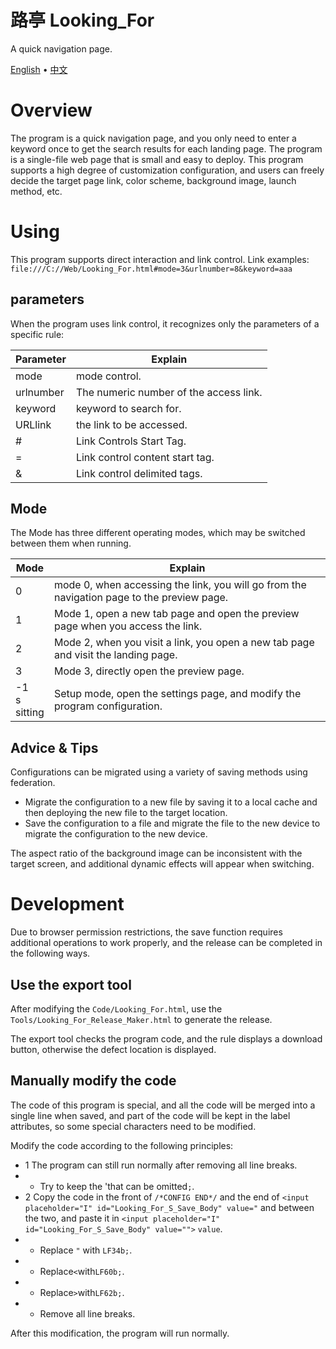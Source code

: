 # 路亭 Looking_For
A quick navigation page.

[English](README.md) • [中文](README_ZH.md)

# Overview
The program is a quick navigation page, and you only need to enter a keyword once to get the search results for each landing page.
The program is a single-file web page that is small and easy to deploy.
This program supports a high degree of customization configuration, and users can freely decide the target page link, color scheme, background image, launch method, etc.

# Using
This program supports direct interaction and link control.
Link examples:<br>
`file:///C://Web/Looking_For.html#mode=3&urlnumber=8&keyword=aaa`

## parameters
When the program uses link control, it recognizes only the parameters of a specific rule:

Parameter|Explain
----|----
mode|mode control.
urlnumber|The numeric number of the access link.
keyword|keyword to search for.
URLlink|the link to be accessed.
#|Link Controls Start Tag.
=|Link control content start tag.
&|Link control delimited tags.

## Mode
The Mode has three different operating modes, which may be switched between them when running.

Mode|Explain
----|----
0|mode 0, when accessing the link, you will go from the navigation page to the preview page.
1|Mode 1, open a new tab page and open the preview page when you access the link.
2|Mode 2, when you visit a link, you open a new tab page and visit the landing page.
3|Mode 3, directly open the preview page.
-1<br>s<br>sitting|Setup mode, open the settings page, and modify the program configuration.

## Advice & Tips
Configurations can be migrated using a variety of saving methods using federation.
* Migrate the configuration to a new file by saving it to a local cache and then deploying the new file to the target location.
* Save the configuration to a file and migrate the file to the new device to migrate the configuration to the new device.

The aspect ratio of the background image can be inconsistent with the target screen, and additional dynamic effects will appear when switching.

# Development

Due to browser permission restrictions, the save function requires additional operations to work properly, and the release can be completed in the following ways.

## Use the export tool
After modifying the `Code/Looking_For.html`, use the `Tools/Looking_For_Release_Maker.html` to generate the release.

The export tool checks the program code, and the rule displays a download button, otherwise the defect location is displayed.

## Manually modify the code
The code of this program is special, and all the code will be merged into a single line when saved, and part of the code will be kept in the label attributes, so some special characters need to be modified.

Modify the code according to the following principles:
* 1 The program can still run normally after removing all line breaks.
* * Try to keep the 'that can be omitted`;`.
* 2 Copy the code in the front of `/*CONFIG END*/` and the end of `<input placeholder="I" id="Looking_For_S_Save_Body" value="` and between the two, and paste it in `<input placeholder="I" id="Looking_For_S_Save_Body" value="">` `value`.
* * Replace `"` with `LF34b;`.
* * Replace`<`with`LF60b;`.
* * Replace`>`with`LF62b;`.
* * Remove all line breaks.

After this modification, the program will run normally.

